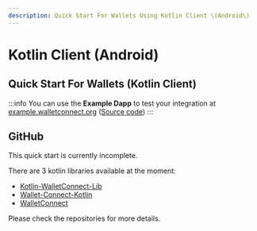```yaml
---
description: Quick Start For Wallets Using Kotlin Client \(Android\)
---
```


# Kotlin Client (Android)

## Quick Start For Wallets (Kotlin Client)

:::info
You can use the **Example Dapp** to test your integration at [example.walletconnect.org](https://example.walletconnect.org) \([Source code](https://github.com/WalletConnect/walletconnect-example-dapp)\)
:::

## GitHub

This quick start is currently incomplete.

There are 3 kotlin libraries available at the moment:

* [Kotlin-WalletConnect-Lib](https://github.com/WalletConnect/kotlin-walletconnect-lib)
* [Wallet-Connect-Kotlin](https://github.com/trustwallet/wallet-connect-kotlin)
* [WalletConnect](https://github.com/jemshit/WalletConnect)

Please check the repositories for more details.

